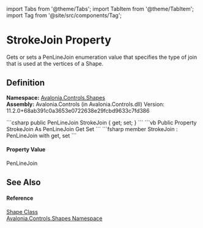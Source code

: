 import Tabs from '@theme/Tabs'; 
import TabItem from '@theme/TabItem'; 
import Tag from '@site/src/components/Tag'; 

# StrokeJoin Property


Gets or sets a PenLineJoin enumeration value that specifies the type of join that is used at the vertices of a Shape.



## Definition
**Namespace:** <a href="N_Avalonia_Controls_Shapes">Avalonia.Controls.Shapes</a>  
**Assembly:** Avalonia.Controls (in Avalonia.Controls.dll) Version: 11.2.0+68ab391c0a3653e0722638e29fcbd9633c7fd386

<Tabs groupId="api-code-preview">
<TabItem value="csharp" label="C#">
```csharp
public PenLineJoin StrokeJoin { get; set; }
```
</TabItem>
<TabItem value="vb" label="VB">
```vb
Public Property StrokeJoin As PenLineJoin
	Get
	Set
```
</TabItem>
<TabItem value="fsharp" label="F#">
```fsharp
member StrokeJoin : PenLineJoin with get, set
```
</TabItem>
</Tabs>



#### Property Value
PenLineJoin

## See Also


#### Reference
<a href="T_Avalonia_Controls_Shapes_Shape">Shape Class</a>  
<a href="N_Avalonia_Controls_Shapes">Avalonia.Controls.Shapes Namespace</a>  
